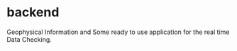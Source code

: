 # backend
Geophysical Information and Some ready to use application for the real time Data Checking.
